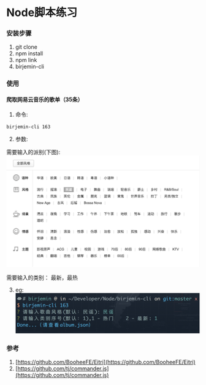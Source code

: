 # Node脚本练习

### 安装步骤
1. git clone
2. npm install
3. npm link
4. birjemin-cli

### 使用

#### 爬取网易云音乐的歌单（35条）

1. 命令:
```
birjemin-cli 163 
```
2. 参数:

需要输入的派别(下图):
![派别](./images/style.png)

需要输入的类别：
最新，最热

3. eg:
![demo](./images/demo.png)

### 参考

1. [https://github.com/BooheeFE/Eitri](https://github.com/BooheeFE/Eitri)
2. [https://github.com/tj/commander.js](https://github.com/tj/commander.js)
